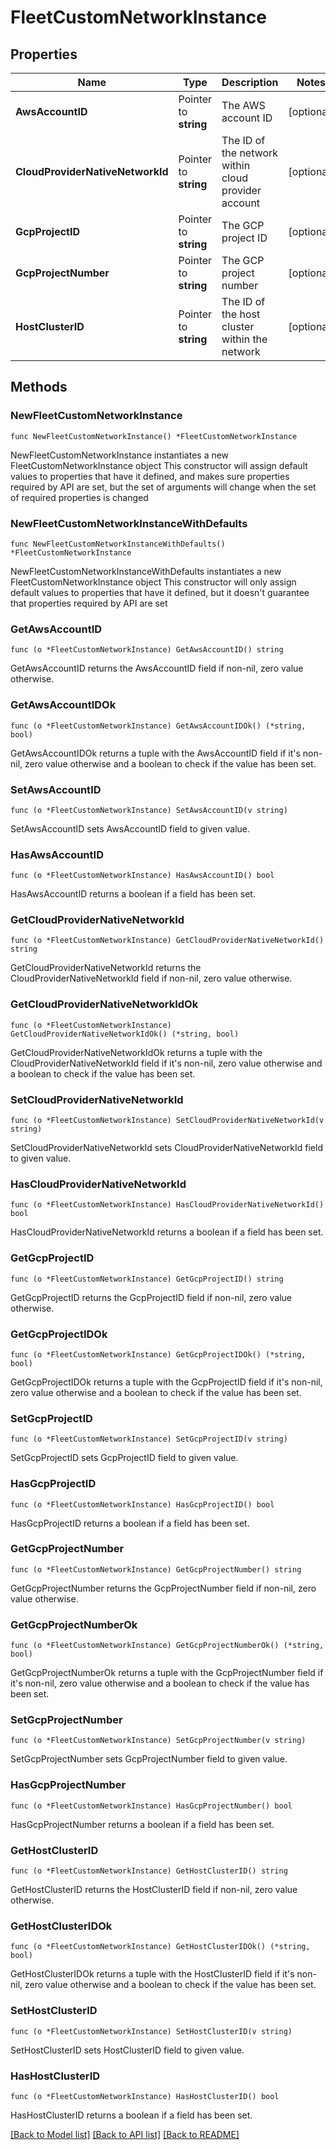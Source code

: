 # FleetCustomNetworkInstance

## Properties

Name | Type | Description | Notes
------------ | ------------- | ------------- | -------------
**AwsAccountID** | Pointer to **string** | The AWS account ID | [optional] 
**CloudProviderNativeNetworkId** | Pointer to **string** | The ID of the network within cloud provider account | [optional] 
**GcpProjectID** | Pointer to **string** | The GCP project ID | [optional] 
**GcpProjectNumber** | Pointer to **string** | The GCP project number | [optional] 
**HostClusterID** | Pointer to **string** | The ID of the host cluster within the network | [optional] 

## Methods

### NewFleetCustomNetworkInstance

`func NewFleetCustomNetworkInstance() *FleetCustomNetworkInstance`

NewFleetCustomNetworkInstance instantiates a new FleetCustomNetworkInstance object
This constructor will assign default values to properties that have it defined,
and makes sure properties required by API are set, but the set of arguments
will change when the set of required properties is changed

### NewFleetCustomNetworkInstanceWithDefaults

`func NewFleetCustomNetworkInstanceWithDefaults() *FleetCustomNetworkInstance`

NewFleetCustomNetworkInstanceWithDefaults instantiates a new FleetCustomNetworkInstance object
This constructor will only assign default values to properties that have it defined,
but it doesn't guarantee that properties required by API are set

### GetAwsAccountID

`func (o *FleetCustomNetworkInstance) GetAwsAccountID() string`

GetAwsAccountID returns the AwsAccountID field if non-nil, zero value otherwise.

### GetAwsAccountIDOk

`func (o *FleetCustomNetworkInstance) GetAwsAccountIDOk() (*string, bool)`

GetAwsAccountIDOk returns a tuple with the AwsAccountID field if it's non-nil, zero value otherwise
and a boolean to check if the value has been set.

### SetAwsAccountID

`func (o *FleetCustomNetworkInstance) SetAwsAccountID(v string)`

SetAwsAccountID sets AwsAccountID field to given value.

### HasAwsAccountID

`func (o *FleetCustomNetworkInstance) HasAwsAccountID() bool`

HasAwsAccountID returns a boolean if a field has been set.

### GetCloudProviderNativeNetworkId

`func (o *FleetCustomNetworkInstance) GetCloudProviderNativeNetworkId() string`

GetCloudProviderNativeNetworkId returns the CloudProviderNativeNetworkId field if non-nil, zero value otherwise.

### GetCloudProviderNativeNetworkIdOk

`func (o *FleetCustomNetworkInstance) GetCloudProviderNativeNetworkIdOk() (*string, bool)`

GetCloudProviderNativeNetworkIdOk returns a tuple with the CloudProviderNativeNetworkId field if it's non-nil, zero value otherwise
and a boolean to check if the value has been set.

### SetCloudProviderNativeNetworkId

`func (o *FleetCustomNetworkInstance) SetCloudProviderNativeNetworkId(v string)`

SetCloudProviderNativeNetworkId sets CloudProviderNativeNetworkId field to given value.

### HasCloudProviderNativeNetworkId

`func (o *FleetCustomNetworkInstance) HasCloudProviderNativeNetworkId() bool`

HasCloudProviderNativeNetworkId returns a boolean if a field has been set.

### GetGcpProjectID

`func (o *FleetCustomNetworkInstance) GetGcpProjectID() string`

GetGcpProjectID returns the GcpProjectID field if non-nil, zero value otherwise.

### GetGcpProjectIDOk

`func (o *FleetCustomNetworkInstance) GetGcpProjectIDOk() (*string, bool)`

GetGcpProjectIDOk returns a tuple with the GcpProjectID field if it's non-nil, zero value otherwise
and a boolean to check if the value has been set.

### SetGcpProjectID

`func (o *FleetCustomNetworkInstance) SetGcpProjectID(v string)`

SetGcpProjectID sets GcpProjectID field to given value.

### HasGcpProjectID

`func (o *FleetCustomNetworkInstance) HasGcpProjectID() bool`

HasGcpProjectID returns a boolean if a field has been set.

### GetGcpProjectNumber

`func (o *FleetCustomNetworkInstance) GetGcpProjectNumber() string`

GetGcpProjectNumber returns the GcpProjectNumber field if non-nil, zero value otherwise.

### GetGcpProjectNumberOk

`func (o *FleetCustomNetworkInstance) GetGcpProjectNumberOk() (*string, bool)`

GetGcpProjectNumberOk returns a tuple with the GcpProjectNumber field if it's non-nil, zero value otherwise
and a boolean to check if the value has been set.

### SetGcpProjectNumber

`func (o *FleetCustomNetworkInstance) SetGcpProjectNumber(v string)`

SetGcpProjectNumber sets GcpProjectNumber field to given value.

### HasGcpProjectNumber

`func (o *FleetCustomNetworkInstance) HasGcpProjectNumber() bool`

HasGcpProjectNumber returns a boolean if a field has been set.

### GetHostClusterID

`func (o *FleetCustomNetworkInstance) GetHostClusterID() string`

GetHostClusterID returns the HostClusterID field if non-nil, zero value otherwise.

### GetHostClusterIDOk

`func (o *FleetCustomNetworkInstance) GetHostClusterIDOk() (*string, bool)`

GetHostClusterIDOk returns a tuple with the HostClusterID field if it's non-nil, zero value otherwise
and a boolean to check if the value has been set.

### SetHostClusterID

`func (o *FleetCustomNetworkInstance) SetHostClusterID(v string)`

SetHostClusterID sets HostClusterID field to given value.

### HasHostClusterID

`func (o *FleetCustomNetworkInstance) HasHostClusterID() bool`

HasHostClusterID returns a boolean if a field has been set.


[[Back to Model list]](../README.md#documentation-for-models) [[Back to API list]](../README.md#documentation-for-api-endpoints) [[Back to README]](../README.md)


